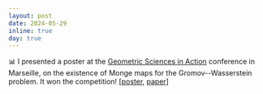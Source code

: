 ```yaml
---
layout: post
date: 2024-05-29
inline: true
day: true
---
```


:bar_chart: I presented a poster at the [Geometric Sciences in Action](https://conferences.cirm-math.fr/2974.html) conference in Marseille, on the existence of Monge maps for the Gromov--Wasserstein problem. It won the competition! [[poster](https://slides.com/theodumont/monge-gw-poster), [paper](https://arxiv.org/pdf/2210.11945.pdf)]